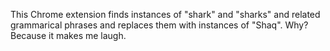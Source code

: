This Chrome extension finds instances of "shark" and "sharks" and related grammarical phrases and replaces them with instances of "Shaq". Why? Because it makes me laugh.
